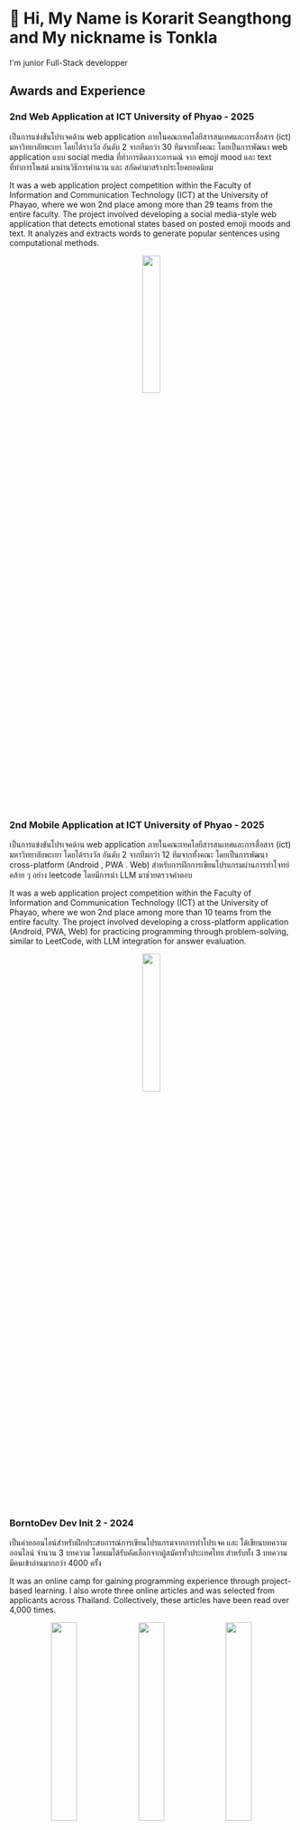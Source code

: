 # 👋 Hi, My Name is Korarit Seangthong and My nickname is Tonkla
I'm junior Full-Stack developper

## Awards and Experience

### 2nd Web Application at ICT University of Phyao - 2025

เป็นการแข่งขันโปรเจคด้าน web application ภายในคณะเทคโลยีสารสนเทศและการสื่อสาร (ict) มหาวิทยาลัยพะเยา โดยได้รางวัล อันดับ 2 จากทีมกว่า 30 ทีมจากทั้งคณะ โดยเป็นการพัฒนา web application แบบ social media ที่ทำการติดภาวะอารมณ์ จาก emoji mood และ text ที่ทำการโพสต์ มาผ่านวิธีการคำนวน และ สกัดคำมาสร้างประโยคยอดนิยม

It was a web application project competition within the Faculty of Information and Communication Technology (ICT) at the University of Phayao, where we won 2nd place among more than 29 teams from the entire faculty. The project involved developing a social media-style web application that detects emotional states based on posted emoji moods and text. It analyzes and extracts words to generate popular sentences using computational methods.

<p align="center">
  <img src="https://i.imgur.com/a3NS0Yc.png" width="25%"/>
</p>

### 2nd Mobile Application at ICT University of Phyao - 2025
เป็นการแข่งขันโปรเจคด้าน web application ภายในคณะเทคโลยีสารสนเทศและการสื่อสาร (ict) มหาวิทยาลัยพะเยา โดยได้รางวัล อันดับ 2 จากทีมกว่า 12 ทีมจากทั้งคณะ โดยเป็นการพัฒนา cross-platform (Android , PWA . Web) สำหรับการฝึกการเขียนโปรแกรมผ่านการทำโจทย์คล้าย ๆ อย่าง leetcode โดยมีการนำ LLM มาช่วยตรวจคำตอบ

It was a web application project competition within the Faculty of Information and Communication Technology (ICT) at the University of Phayao, where we won 2nd place among more than 10 teams from the entire faculty. The project involved developing a cross-platform application (Android, PWA, Web) for practicing programming through problem-solving, similar to LeetCode, with LLM integration for answer evaluation.

<p align="center">
  <img src="https://i.imgur.com/Z2SXsbO.png" width="25%"/>
</p>

### BorntoDev Dev Init 2 - 2024
เป็นค่ายออนไลน์สำหรับฝึกประสบการณ์การเขียนโปรแกรมจากการทำโปรเจค และ ได้เขียนบทความออนไลน์ จำนวน 3 บทความ โดยผมได้รับคัดเลือกจากผู้สมัครทั่วประเทศไทย สำหรับทั้ง 3 บทความ มีคนเข้าอ่านมากกว่า 4000 ครั้ง

It was an online camp for gaining programming experience through project-based learning. I also wrote three online articles and was selected from applicants across Thailand. Collectively, these articles have been read over 4,000 times.
<p align="center">
  <img src="https://www.borntodev.com/wp-content/uploads/2024/04/sql-injection-blog-600x400.webp" width="30%"/>
  <img src="https://www.borntodev.com/wp-content/uploads/2024/04/vercel-exp-blog-600x400.webp" width="30%"/>
  <img src="https://www.borntodev.com/wp-content/uploads/2024/04/rate-limit-blog-600x400.webp" width="30%"/>
</p>

## Stack
### Programming Language
![My Skills](https://go-skill-icons.vercel.app/api/icons?i=php,py,js,ts,go,java,dart,html,css,lua,r,vb&theme=dark)

### Framework
![My Skills Framework](https://go-skill-icons.vercel.app/api/icons?i=nodejs,bun,expressjs,fiber,fastapi,flask,elysia,laravel,nestjs,vuejs,react,nuxtjs,nextjs,electron,capacitor,flutter,bootstrap,tailwindcss,bulma&theme=dark&perline=11)

### Libary
![My Skills Libary](https://go-skill-icons.vercel.app/api/icons?i=prisma,langchain&theme=dark)

### Database
![My Skills Database](https://go-skill-icons.vercel.app/api/icons?i=mysql,mariadb,postgresql,mongodb,redis,&theme=dark)

### DevOps
![My Skills DevOps](https://go-skill-icons.vercel.app/api/icons?i=git,github,gitlab,docker,render,vercel,aws,firebase&theme=dark)

### OS
![My Skills OS](https://go-skill-icons.vercel.app/api/icons?i=windows,ubuntu&theme=dark)


### Tool
![My Skills Tool](https://go-skill-icons.vercel.app/api/icons?i=vscode,figma,jira,postman,discord,excel,chatgpt,claude,gemini&theme=dark)

### Understand of Microservice with GRPC , OWSAP Top 10 , RESTFul API 
### Now Learning About Full-Stack And NLP 

<br/>

## Me Status
<p align="center">
  <img src="https://github-readme-stats.vercel.app/api/top-langs/?username=korarit&theme=gradient&layout=compact&lang=8" width="35%"/>
  <img src="https://github-readme-stats.vercel.app/api?username=korarit&theme=algolia&show_icons=true" width="46%"/> 
</p>

## Wakatime since 22 oct 2022 (time on visual Studio Code) [![wakatime](https://wakatime.com/badge/user/506ed78e-7b93-4e6a-a554-bdf9ef319e25.svg)](https://wakatime.com/@506ed78e-7b93-4e6a-a554-bdf9ef319e25)
<p align="center">
  <img src="https://github-readme-stats.vercel.app/api/wakatime?username=thestepklaK&langs_count=8&layout=compact" width="80%"/>
</p>
